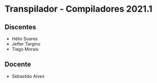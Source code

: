 # Transpilador - Compiladores 2021.1

## Discentes
 - Hélio Soares
 - Jefter Targino
 - Tiago Morais

## Docente
 - Sebastião Alves 
